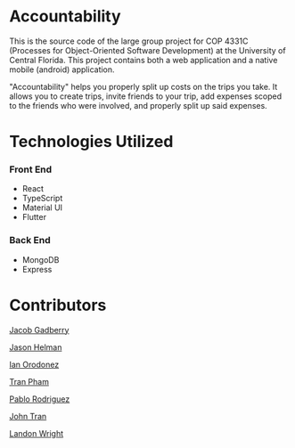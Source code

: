# Accountability

This is the source code of the large group project for COP 4331C (Processes for Object-Oriented Software Development) at the University of Central Florida. This project contains both a web application and a native mobile (android) application.

"Accountability" helps you properly split up costs on the trips you take. It allows you to create trips, invite friends to your trip, add expenses scoped to the friends who were involved, and properly split up said expenses.

# Technologies Utilized

### Front End

- React
- TypeScript
- Material UI
- Flutter

### Back End

- MongoDB
- Express 

# Contributors

[Jacob Gadberry](https://github.com/JacobGa03)

[Jason Helman](https://github.com/JJCUBER)

[Ian Orodonez](https://github.com/astro-ion13)

[Tran Pham](https://github.com/tranpham9)

[Pablo Rodriguez](https://github.com/pa233796)

[John Tran]()

[Landon Wright]()
